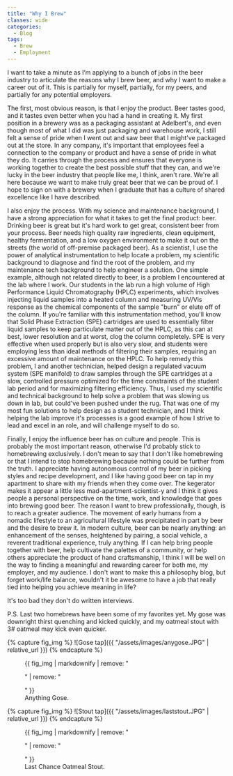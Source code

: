 ```yaml
---
title: "Why I Brew"
classes: wide
categories:
  - Blog
tags:
  - Brew
  - Employment
---
```


I want to take a minute as I’m applying to a bunch of jobs in the beer industry to articulate the reasons why I brew beer, and why I want to make a career out of it. This is partially for myself, partially, for my peers, and partially for any potential employers.

The first, most obvious reason, is that I enjoy the product. Beer tastes good, and it tastes even better when you had a hand in creating it. My first position in a brewery was as a packaging assistant at Adelbert's, and even though most of what I did was just packaging and warehouse work, I still felt a sense of pride when I went out and saw beer that I might've packaged out at the store. In any company, it's important that employees feel a connection to the company or product and have a sense of pride in what they do. It carries through the process and ensures that everyone is working together to create the best possible stuff that they can, and we're lucky in the beer industry that people like me, I think, aren't rare. We're all here because we want to make truly great beer that we can be proud of. I hope to sign on with a brewery when I graduate that has a culture of shared excellence like I have described.

I also enjoy the process. With my science and maintenance background, I have a strong appreciation for what it takes to get the final product: beer. Drinking beer is great but it's hard work to get great, consistent beer from your process. Beer needs high quality raw ingredients, clean equipment, healthy fermentation, and a low oxygen environment to make it out on the streets (the world of off-premise packaged beer). As a scientist, I use the power of analytical instrumentation to help locate a problem, my scientific background to diagnose and find the root of the problem, and my maintenance tech background to help engineer a solution. One simple example, although not related directly to beer, is a problem I encountered at the lab where I work. Our students in the lab run a high volume of High Performance Liquid Chromatography (HPLC) experiments, which involves injecting liquid samples into a heated column and measuring UV/Vis response as the chemical components of the sample "burn" or elute off of the column. If you're familiar with this instrumentation method, you'll know that Solid Phase Extraction (SPE) cartridges are used to essentially filter liquid samples to keep particulate matter out of the HPLC, as this can at best, lower resolution and at worst, clog the column completely. SPE is very effective when used properly but is also very slow, and students were employing less than ideal methods of filtering their samples, requiring an excessive amount of maintenance on the HPLC. To help remedy this problem, I and another technician, helped design a regulated vacuum system (SPE manifold) to draw samples through the SPE cartridges at a slow, controlled pressure optimized for the time constraints of the student lab period and for maximizing filtering efficiency. Thus, I used my scientific and technical background to help solve a problem that was slowing us down in lab, but could've been pushed under the rug. That was one of my most fun solutions to help design as a student technician, and I think helping the lab improve it's processes is a good example of how I strive to lead and excel in an role, and will challenge myself to do so.

Finally, I enjoy the influence beer has on culture and people. This is probably the most important reason, otherwise I'd probably stick to homebrewing exclusively. I don't mean to say that I don't like homebrewing or that I intend to stop homebrewing because nothing could be further from the truth. I appreciate having autonomous control of my beer in picking styles and recipe development, and I like having good beer on tap in my apartment to share with my friends when they come over. The kegerator makes it appear a little less mad-apartment-scientist-y and I think it gives people a personal perspective on the time, work, and knowledge that goes into brewing good beer. The reason I want to brew professionally, though, is to reach a greater audience. The movement of early humans from a nomadic lifestyle to an agricultural lifestyle was precipitated in part by beer and the desire to brew it. In modern culture, beer can be nearly anything: an enhancement of the senses, heightened by pairing, a social vehicle, a reverent traditional experience, truly anything. If I can help bring people together with beer, help cultivate the palettes of a community, or help others appreciate the product of hand craftsmanship, I think I will be well on the way to finding a meaningful and rewarding career for both me, my employer, and my audience. I don't want to make this a philosophy blog, but forget work/life balance, wouldn't it be awesome to have a job that really tied into helping you achieve meaning in life?

It's too bad they don't do written interviews.

P.S. Last two homebrews have been some of my favorites yet. My gose was downright thirst quenching and kicked quickly, and my oatmeal stout with 3# oatmeal may kick even quicker.

{% capture fig_img %}
![Gose tap]({{ "/assets/images/anygose.JPG" | relative_url }})
{% endcapture %}

<figure>
  {{ fig_img | markdownify | remove: "<p>" | remove: "</p>" }}
  <figcaption>Anything Gose.</figcaption>
</figure>

{% capture fig_img %}
![Stout tap]({{ "/assets/images/laststout.JPG" | relative_url }})
{% endcapture %}

<figure>
  {{ fig_img | markdownify | remove: "<p>" | remove: "</p>" }}
  <figcaption>Last Chance Oatmeal Stout.</figcaption>
</figure>